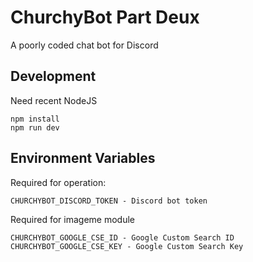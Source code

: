 ChurchyBot Part Deux
====================

A poorly coded chat bot for Discord

Development
-----------

Need recent NodeJS

    npm install
    npm run dev

Environment Variables
---------------------

Required for operation:

    CHURCHYBOT_DISCORD_TOKEN - Discord bot token

Required for imageme module

    CHURCHYBOT_GOOGLE_CSE_ID - Google Custom Search ID
    CHURCHYBOT_GOOGLE_CSE_KEY - Google Custom Search Key

